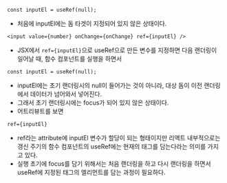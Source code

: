 ```
const inputEl = useRef(null);
```
- 처음에 inputEl에는 돔 타겟이 지정되어 있지 않은 상태이다.

```
<input value={number} onChange={onChange} ref={inputEl} />
```
- JSX에서 `ref={inputEl}`으로 useRef으로 만든 변수를 지정하면 다음 랜더링이 일어날 때, 함수 컴포넌트를 실행을 하면서

```
const inputEl = useRef(null);
```
- inputEl에는 초기 랜더링시의 null이 들어가는 것이 아니라, 대상 돔이 이전 랜더링에서 데이터가 넘어와서 넣어진다.
- 그래서 초기 랜더링시에는 focus가 되어 있지 않은 상태이다.
- 어트리뷰트를 보면
```
ref={inputEl}
```
- ref라는 attribute에 inputEl 변수가 할당이 되는 형태이지만 리액트 내부적으로는 갱신 주기의 함수 컴포넌트의 useRef에는 현재의 태그를 담는다라는 의미를 가지고 있다.
- 실행 초기에 focus를 담기 위해서는 처음 랜더링을 하고 다시 랜더링을 하면서 useRef에 지정된 태그의 엘리먼트를 담는 과정이 필요하다.

